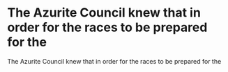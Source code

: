 # The Azurite Council knew that in order for the races to be prepared for the

The Azurite Council knew that in order for the races to be prepared for the